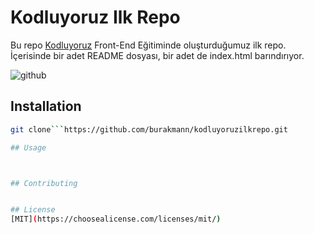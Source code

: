 # Kodluyoruz Ilk Repo

Bu repo [Kodluyoruz](https://www.kodluyoruz.org) Front-End Eğitiminde oluşturduğumuz ilk repo. İçerisinde bir adet README dosyası, bir adet de index.html barındırıyor.

![github](figures/github.png)

## Installation



```bash
git clone```https://github.com/burakmann/kodluyoruzilkrepo.git

## Usage



## Contributing


## License
[MIT](https://choosealicense.com/licenses/mit/)
